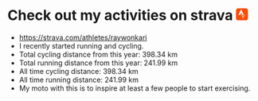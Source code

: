 # Check out my activities on strava ![logo](https://github.com/raywonkari/raywonkari/blob/master/logo/strava.png)
* https://strava.com/athletes/raywonkari
* I recently started running and cycling.
* Total cycling distance from this year: 398.34 km
* Total running distance from this year: 241.99 km
* All time cycling distance: 398.34 km
* All time running distance: 241.99 km
* My moto with this is to inspire at least a few people to start exercising.

